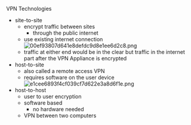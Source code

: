 VPN Technologies

* site-to-site 
	* encrypt traffic between sites 
		* through the public internet 
	* use existing internet connection
	 ![00ef93807d641e8defdc9d8e1ee6d2c8.png](../../_resources/56841e81a2de4fb688f5b832edc9617f.png)
	* traffic at either end would be in the clear but traffic in the internet part after the VPN Appliance is encrypted
* host-to-site
	* also called a remote access VPN
	* requires software on the user device 
 	![e1cee6893f4cf039cf7d622e3a8d6f1e.png](../../_resources/66c137df7ae744f59a8abffa06dfa6ae.png)
* host-to-host 
	* user to user encryption
	* software based
		* no hardware needed
	* VPN between two computers 